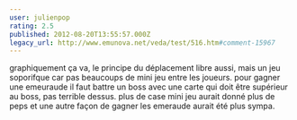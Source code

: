 ```yaml
---
user: julienpop
rating: 2.5
published: 2012-08-20T13:55:57.000Z
legacy_url: http://www.emunova.net/veda/test/516.htm#comment-15967
---
```

graphiquement ça va, le principe du déplacement libre aussi, mais un jeu soporifque car pas beaucoups de mini jeu entre les joueurs. pour gagner une emeuraude il faut battre un boss avec une carte qui doit être supérieur au boss, pas terrible dessus. plus de case mini jeu aurait donné plus de peps et une autre façon de gagner les emeraude aurait été plus sympa.